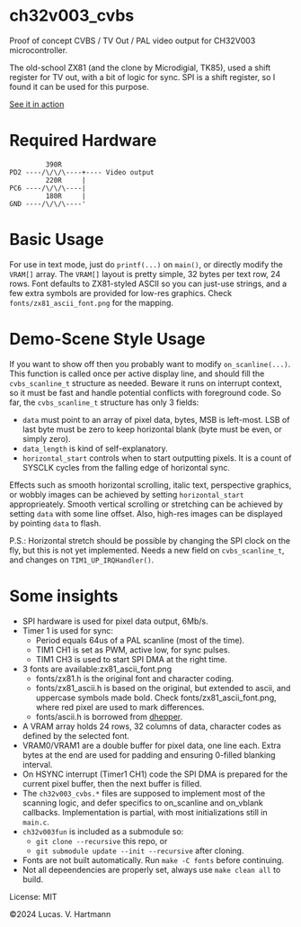 # ch32v003_cvbs
Proof of concept CVBS / TV Out / PAL video output for CH32V003 microcontroller.

The old-school ZX81 (and the clone by Microdigial, TK85), used a shift register for TV out, with a bit of logic for sync. SPI is a shift register, so I found it can be used for this purpose.

[See it in action](https://x.com/lcsvh/status/1805445163596058799/video/1)

# Required Hardware
```
         390R
PD2 ----/\/\/\----+---- Video output
         220R     |
PC6 ----/\/\/\----|
         180R     |
GND ----/\/\/\----'
```

# Basic Usage

For use in text mode, just do `printf(...)` on `main()`, or directly modify the `VRAM[]` array. The `VRAM[]` layout is pretty simple, 32 bytes per text row, 24 rows. Font defaults to ZX81-styled ASCII so you can just-use strings, and a few extra symbols are provided for low-res graphics. Check `fonts/zx81_ascii_font.png` for the mapping.

# Demo-Scene Style Usage

If you want to show off then you probably want to modify `on_scanline(...)`. This function is called once per active display line, and should fill the `cvbs_scanline_t` structure as needed. Beware it runs on interrupt context, so it must be fast and handle potential conflicts with foreground code. So far, the `cvbs_scanline_t` structure has only 3 fields:
* `data` must point to an array of pixel data, bytes, MSB is left-most. LSB of last byte must be zero to keep horizontal blank (byte must be even, or simply zero).
* `data_length` is kind of self-explanatory.
* `horizontal_start` controls when to start outputting pixels. It is a count of SYSCLK cycles from the falling edge of horizontal sync.

Effects such as smooth horizontal scrolling, italic text, perspective graphics, or wobbly images can be achieved by setting `horizontal_start` approprieately. Smooth vertical scrolling or stretching can be achieved by setting `data` with some line offset. Also, high-res images can be displayed by pointing `data` to flash.

P.S.: Horizontal stretch should be possible by changing the SPI clock on the fly, but this is not yet implemented. Needs a new field on `cvbs_scanline_t`, and changes on `TIM1_UP_IRQHandler()`.

# Some insights
* SPI hardware is used for pixel data output, 6Mb/s.
* Timer 1 is used for sync:
    * Period equals 64us of a PAL scanline (most of the time).
    * TIM1 CH1 is set as PWM, active low, for sync pulses.
    * TIM1 CH3 is used to start SPI DMA at the right time.
* 3 fonts are available:zx81_ascii_font.png
    * fonts/zx81.h is the original font and character coding.
    * fonts/zx81_ascii.h is based on the original, but extended to ascii, and uppercase symbols made bold. Check fonts/zx81_ascii_font.png, where red pixel are used to mark differences.
    * fonts/ascii.h is borrowed from [dhepper](https://github.com/dhepper/font8x8/blob/master/font8x8_basic.h).
* A VRAM array holds 24 rows, 32 columns of data, character codes as defined by the selected font.
* VRAM0/VRAM1 are a double buffer for pixel data, one line each. Extra bytes at the end are used for padding and ensuring 0-filled blanking interval.
* On HSYNC interrupt (Timer1 CH1) code the SPI DMA is prepared for the current pixel buffer, then the next buffer is filled.
* The `ch32v003_cvbs.*` files are supposed to implement most of the scanning logic, and defer specifics to on_scanline and on_vblank callbacks. Implementation is partial, with most initializations still in `main.c`.
* `ch32v003fun` is included as a submodule so:
    * `git clone --recursive` this repo, or
    * `git submodule update --init --recursive` after cloning.
* Fonts are not built automatically. Run `make -C fonts` before continuing.
* Not all depeendencies are properly set, always use `make clean all` to build.


License: MIT

©2024 Lucas. V. Hartmann
